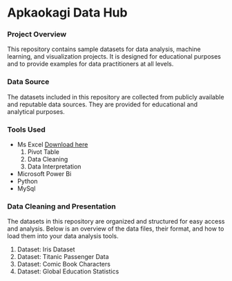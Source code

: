 # Apkaokagi Data Hub
### Project Overview
This repository contains sample datasets for data analysis, machine learning, and visualization projects. 
It is designed for educational purposes and to provide examples for data practitioners at all levels.
### Data Source
The datasets included in this repository are collected from publicly available and reputable data sources. 
They are provided for educational and analytical purposes. 
### Tools Used
- Ms Excel [Download here](https://www.microsoft.com)
  1. Pivot Table
  2. Data Cleaning
  3. Data Interpretation
- Microsoft Power Bi
- Python
- MySql
### Data Cleaning and Presentation
The datasets in this repository are organized and structured for easy access and analysis. Below is an overview of the data files, their format, and how to load them into your data analysis tools.
1. Dataset: Iris Dataset
2. Dataset: Titanic Passenger Data
3. Dataset: Comic Book Characters
4. Dataset: Global Education Statistics

